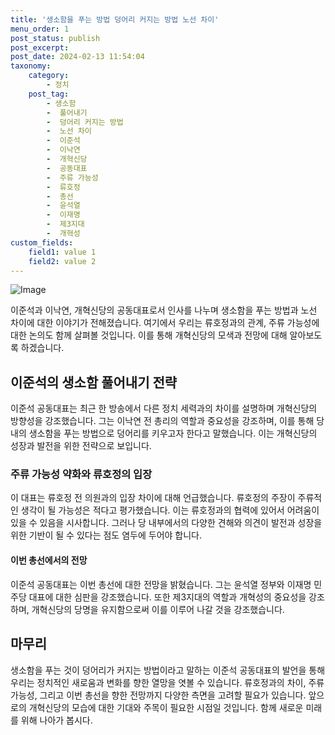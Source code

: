 ```yaml
---
title: '생소함을 푸는 방법 덩어리 커지는 방법 노선 차이'
menu_order: 1
post_status: publish
post_excerpt: 
post_date: 2024-02-13 11:54:04
taxonomy:
    category:
        - 정치
    post_tag:
        - 생소함
        -  풀어내기
        -  덩어리 커지는 방법
        -  노선 차이
        -  이준석
        -  이낙연
        -  개혁신당
        -  공동대표
        -  주류 가능성
        -  류호정
        -  총선
        -  윤석열
        -  이재명
        -  제3지대
        -  개혁성
custom_fields:
    field1: value 1
    field2: value 2
---
```


![Image](https://imgnews.pstatic.net/image/032/2024/02/13/0003278592_001_20240213101601106.jpg?type=w647)

이준석과 이낙연, 개혁신당의 공동대표로서 인사를 나누며 생소함을 푸는 방법과 노선 차이에 대한 이야기가 전해졌습니다. 여기에서 우리는 류호정과의 관계, 주류 가능성에 대한 논의도 함께 살펴볼 것입니다. 이를 통해 개혁신당의 모색과 전망에 대해 알아보도록 하겠습니다.
## 이준석의 생소함 풀어내기 전략
이준석 공동대표는 최근 한 방송에서 다른 정치 세력과의 차이를 설명하며 개혁신당의 방향성을 강조했습니다. 그는 이낙연 전 총리의 역할과 중요성을 강조하며, 이를 통해 당 내의 생소함을 푸는 방법으로 덩어리를 키우고자 한다고 말했습니다. 이는 개혁신당의 성장과 발전을 위한 전략으로 보입니다.
### 주류 가능성 약화와 류호정의 입장
이 대표는 류호정 전 의원과의 입장 차이에 대해 언급했습니다. 류호정의 주장이 주류적인 생각이 될 가능성은 적다고 평가했습니다. 이는 류호정과의 협력에 있어서 어려움이 있을 수 있음을 시사합니다. 그러나 당 내부에서의 다양한 견해와 의견이 발전과 성장을 위한 기반이 될 수 있다는 점도 염두에 두어야 합니다.
#### 이번 총선에서의 전망
이준석 공동대표는 이번 총선에 대한 전망을 밝혔습니다. 그는 윤석열 정부와 이재명 민주당 대표에 대한 심판을 강조했습니다. 또한 제3지대의 역할과 개혁성의 중요성을 강조하며, 개혁신당의 당명을 유지함으로써 이를 이루어 나갈 것을 강조했습니다.
## 마무리
생소함을 푸는 것이 덩어리가 커지는 방법이라고 말하는 이준석 공동대표의 발언을 통해 우리는 정치적인 새로움과 변화를 향한 열망을 엿볼 수 있습니다. 류호정과의 차이, 주류 가능성, 그리고 이번 총선을 향한 전망까지 다양한 측면을 고려할 필요가 있습니다. 앞으로의 개혁신당의 모습에 대한 기대와 주목이 필요한 시점일 것입니다. 함께 새로운 미래를 위해 나아가 봅시다.

